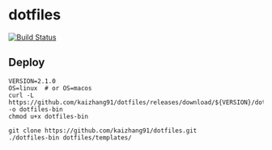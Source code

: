 # dotfiles

[![Build Status](https://travis-ci.org/kaizhang91/dotfiles.svg?branch=master)](https://travis-ci.org/kaizhang91/dotfiles)

## Deploy

```
VERSION=2.1.0
OS=linux  # or OS=macos
curl -L https://github.com/kaizhang91/dotfiles/releases/download/${VERSION}/dotfiles-${OS} -o dotfiles-bin
chmod u+x dotfiles-bin

git clone https://github.com/kaizhang91/dotfiles.git
./dotfiles-bin dotfiles/templates/
```
